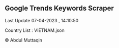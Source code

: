 

## Google Trends Keywords Scraper 
 
Last Update 07-04-2023 , 14:10:50

Country List :
VIETNAM.json



© Abdul Muttaqin 
